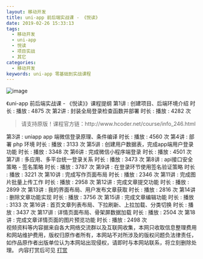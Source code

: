 ```yaml
---
layout: 移动开发
title: uni-app 前后端实战课 - 《悦读》
date: 2019-02-26 15:33:13
tags:
  - 移动开发
  - uni-app
  - 悦读
  - 项目实战
  - 其它
categories:
  - 移动开发
keywords: uni-app 零基础到实战课程
---
```

![image](http://static.hcoder.net/public/course_images/5c0e0c0f8874e.png)

《uni-app 前后端实战课 - 《悦读》》课程提纲
第1讲 : 创建项目、后端环境介绍
时长 :     播放 : 4875 次
第2讲 : 封装全局登录检查函数并部署
时长 :     播放 : 4282 次
<!-- more -->
<blockquote class="blockquote-center">
请支持原版！课程官方链：http://www.hcoder.net/course/info_246.html
</blockquote>
第3讲 : uniapp app 端微信登录原理、条件编译
时长 :     播放 : 4560 次
第4讲 : 部署 php 环境
时长 :     播放 : 3133 次
第5讲 : 创建用户数据表，完成app端用户登录功能
时长 :     播放 : 3348 次
第6讲 : 完成微信小程序端登录
时长 :     播放 : 4501 次
第7讲 : 多应用、多平台统一登录关系
时长 :     播放 : 3473 次
第8讲 : api接口安全策略 - 签名策略
时长 :     播放 : 3787 次
第9讲 : 在登录环节使用签名验证策略
时长 :     播放 : 3221 次
第10讲 : 完成写作页面布局
时长 :     播放 : 2346 次
第11讲 : 完成图片批量上传工作
时长 :     播放 : 2958 次
第12讲 : 完成文章提交功能
时长 :     播放 : 2899 次
第13讲 : 我的界面布局、用户发布文章获取
时长 :     播放 : 2816 次
第14讲 : 删除文章功能实现
时长 :     播放 : 3756 次
第15讲 : 完成文章编辑功能
时长 :     播放 : 3133 次
第16讲 : 首页文章列表布局、下拉刷新、上拉加载、分类切换
时长 :     播放 : 3437 次
第17讲 : 详情页面布局、骨架屏数据加载
时长 :     播放 : 2504 次
第18讲 : 完成文章详情页面的图片预览功能
时长 :     播放 : 2498 次

<div class="post-copyright">
    <div class="post-copyright__author">
      <span class="post-copyright-meta">视频资料等内容据来自各大网络交流群以及互联网收集，本网只收取信息整理费用和网站维护费用，版权归原作者所有，本网站不对所涉及的版权问题负法律责任，如作品原作者出版单位认为本网站出现侵权，请即时与本网站联系，将立刻删除处理。 内容打赏后可见</span>
      <span class="post-copyright-info"><a href="http://t.cn/EfWS5I4">打赏</a></span>
    </div>
</div>

